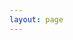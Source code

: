 ```yaml
---
layout: page
---
```

<script setup>
import {
  VPTeamPage,
  VPTeamPageTitle,
  VPTeamMembers
} from 'vitepress/theme'

const members = [
    {
    avatar: 'https://www.github.com/AW-CRK14.png',
    name: 'AW-CRK14',
    title: '发起者',
    links: [
      { icon: 'github', link: 'https://github.com/AW-CRK14' },
    ]
  },
  {
    avatar: 'https://www.github.com/kitUIN.png',
    name: 'kitUIN',
    title: '贡献者',
    links: [
      { icon: 'github', link: 'https://github.com/kitUIN' },
    ]
  }
  
]
</script>

<VPTeamPage>
  <VPTeamPageTitle>
    <template #title>
      文档编写团队
    </template>
    <template #lead>
      感谢以下成员为文档编写做出的贡献
    </template>
  </VPTeamPageTitle>
  <VPTeamMembers
    :members="members"
  />
</VPTeamPage>